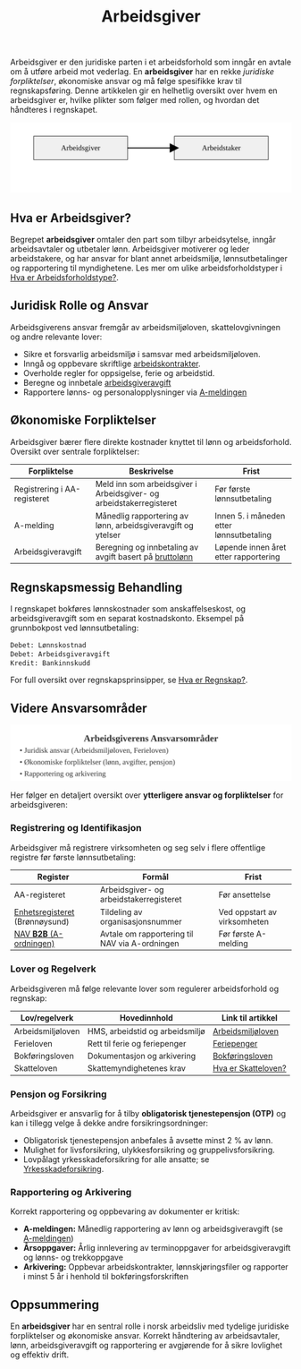 ﻿---
title: "Arbeidsgiver"
meta_title: "Arbeidsgiver"
meta_description: 'Arbeidsgiver er den juridiske parten i et arbeidsforhold som inngår en avtale om å utføre arbeid mot vederlag. En **arbeidsgiver** har en rekke *juridiske fo...'
slug: arbeidsgiver
type: blog
layout: pages/single
---

Arbeidsgiver er den juridiske parten i et arbeidsforhold som inngår en avtale om å utføre arbeid mot vederlag. En **arbeidsgiver** har en rekke *juridiske forpliktelser*, økonomiske ansvar og må følge spesifikke krav til regnskapsføring. Denne artikkelen gir en helhetlig oversikt over hvem en arbeidsgiver er, hvilke plikter som følger med rollen, og hvordan det håndteres i regnskapet.

![Arbeidsgiver Roller](arbeidsgiver-roller.svg)

## Hva er Arbeidsgiver?

Begrepet **arbeidsgiver** omtaler den part som tilbyr arbeidsytelse, inngår arbeidsavtaler og utbetaler lønn. Arbeidsgiver motiverer og leder arbeidstakere, og har ansvar for blant annet arbeidsmiljø, lønnsutbetalinger og rapportering til myndighetene. Les mer om ulike arbeidsforholdstyper i [Hva er Arbeidsforholdstype?](/blogs/regnskap/hva-er-arbeidsforholdstype "Hva er Arbeidsforholdstype?").

## Juridisk Rolle og Ansvar

Arbeidsgiverens ansvar fremgår av arbeidsmiljøloven, skattelovgivningen og andre relevante lover:

* Sikre et forsvarlig arbeidsmiljø i samsvar med arbeidsmiljøloven.
* Inngå og oppbevare skriftlige [arbeidskontrakter](/blogs/regnskap/arbeidskontrakten "Arbeidskontrakten").
* Overholde regler for oppsigelse, ferie og arbeidstid.
* Beregne og innbetale [arbeidsgiveravgift](/blogs/regnskap/hva-er-arbeidsgiveravgift "Hva er Arbeidsgiveravgift?")
* Rapportere lønns- og personalopplysninger via [A-meldingen](/blogs/regnskap/hva-er-a-melding "Hva er a-melding?")

## Økonomiske Forpliktelser

Arbeidsgiver bærer flere direkte kostnader knyttet til lønn og arbeidsforhold. Oversikt over sentrale forpliktelser:

| Forpliktelse                | Beskrivelse                                                   | Frist                                        |
|-----------------------------|---------------------------------------------------------------|----------------------------------------------|
| Registrering i AA-registeret| Meld inn som arbeidsgiver i Arbeidsgiver- og arbeidstakerregisteret | Før første lønnsutbetaling                   |
| A-melding                   | Månedlig rapportering av lønn, arbeidsgiveravgift og ytelser   | Innen 5. i måneden etter lønnsutbetaling      |
| Arbeidsgiveravgift          | Beregning og innbetaling av avgift basert på [bruttolønn](/blogs/regnskap/hva-er-bruttolonn "Hva er Bruttolønn? Definisjon, Beregning og Praktisk Anvendelse")       | Løpende innen året etter rapportering        |

## Regnskapsmessig Behandling

I regnskapet bokføres lønnskostnader som anskaffelseskost, og arbeidsgiveravgift som en separat kostnadskonto. Eksempel på grunnbokpost ved lønnsutbetaling:

```plaintext
Debet: Lønnskostnad
Debet: Arbeidsgiveravgift
Kredit: Bankinnskudd
```

For full oversikt over regnskapsprinsipper, se [Hva er Regnskap?](/blogs/regnskap/hva-er-regnskap "Hva er regnskap?").

## Videre Ansvarsområder

![Arbeidsgiverens Ansvarsområder](arbeidsgiver-ansvarsomraader.svg)

Her følger en detaljert oversikt over **ytterligere ansvar og forpliktelser** for arbeidsgiveren:

### Registrering og Identifikasjon

Arbeidsgiver må registrere virksomheten og seg selv i flere offentlige registre før første lønnsutbetaling:

| Register                       | Formål                                  | Frist                         |
|-------------------------------|-----------------------------------------|-------------------------------|
| AA-registeret                  | Arbeidsgiver- og arbeidstakerregisteret | Før ansettelse                |
| [Enhetsregisteret](/blogs/regnskap/hva-er-enhetsregisteret "Hva er Enhetsregisteret?") (Brønnøysund) | Tildeling av organisasjonsnummer        | Ved oppstart av virksomheten  |
| [NAV **B2B** (A-ordningen)](/blogs/regnskap/hva-er-b2b "Hva er B2B? Komplett Guide til Business-to-Business i Norsk Regnskap") | Avtale om rapportering til NAV via A-ordningen | Før første A-melding   |

### Lover og Regelverk

Arbeidsgiveren må følge relevante lover som regulerer arbeidsforhold og regnskap:

| Lov/regelverk           | Hovedinnhold                     | Link til artikkel                                                                 |
|-------------------------|----------------------------------|----------------------------------------------------------------------------------|
| Arbeidsmiljøloven       | HMS, arbeidstid og arbeidsmiljø  | [Arbeidsmiljøloven](/blogs/regnskap/hva-er-arbeidsmiljoloven "Arbeidsmiljøloven - Guide til Arbeidsrettslige Forpliktelser") |
| Ferieloven              | Rett til ferie og feriepenger     | [Feriepenger](/blogs/regnskap/hva-er-feriepenger "Hva er Feriepenger i Regnskap? Beregning, Regnskapsføring og Praktiske Eksempler") |
| Bokføringsloven         | Dokumentasjon og arkivering       | [Bokføringsloven](/blogs/regnskap/hva-er-bokforingsloven "Hva er Bokføringsloven? Komplett Guide til Norsk Bokføringslovgivning") |
| Skatteloven             | Skattemyndighetenes krav          | [Hva er Skatteloven?](/blogs/regnskap/hva-er-skatteloven "Hva er Skatteloven? Komplett Guide til Norsk Skattelovgivning") |

### Pensjon og Forsikring

Arbeidsgiver er ansvarlig for å tilby **obligatorisk tjenestepensjon (OTP)** og kan i tillegg velge å dekke andre forsikringsordninger:

- Obligatorisk tjenestepensjon anbefales å avsette minst 2 % av lønn.
- Mulighet for livsforsikring, ulykkesforsikring og gruppelivsforsikring.
- Lovpålagt yrkesskadeforsikring for alle ansatte; se [Yrkesskadeforsikring](/blogs/regnskap/yrkesskadeforsikring "Yrkesskadeforsikring “ Guide til Yrkesskadeforsikring for Norske Virksomheter").

### Rapportering og Arkivering

Korrekt rapportering og oppbevaring av dokumenter er kritisk:

- **A-meldingen:** Månedlig rapportering av lønn og arbeidsgiveravgift (se [A-meldingen](/blogs/regnskap/hva-er-a-melding "Hva er a-melding?"))
- **Årsoppgaver:** Årlig innlevering av terminoppgaver for arbeidsgiveravgift og lønns- og trekkoppgave
- **Arkivering:** Oppbevar arbeidskontrakter, lønnskjøringsfiler og rapporter i minst 5 år i henhold til bokføringsforskriften

## Oppsummering

En **arbeidsgiver** har en sentral rolle i norsk arbeidsliv med tydelige juridiske forpliktelser og økonomiske ansvar. Korrekt håndtering av arbeidsavtaler, lønn, arbeidsgiveravgift og rapportering er avgjørende for å sikre lovlighet og effektiv drift.











